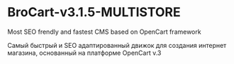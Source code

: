 # BroCart-v3.1.5-MULTISTORE
Most SEO frendly and fastest CMS based on OpenCart framework

Самый быстрый и SEO адаптированный движок для создания интернет магазина, основанный на платформе OpenCart v.3
